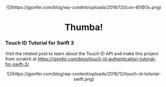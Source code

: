 <center>![](https://jgonfer.com/blog/wp-content/uploads/2016/12/Icon-60@3x.png)</center>

# <center>Thumba!</center>
### Touch ID Tutorial for Swift 3

Visit the related post to learn about the Touch ID API and make this project from scratch at https://jgonfer.com/blog/touch-id-authentication-tutorial-for-swift-3/.

<center>![](https://jgonfer.com/blog/wp-content/uploads/2016/12/touch-id-tutorial-swift.png)</center>
